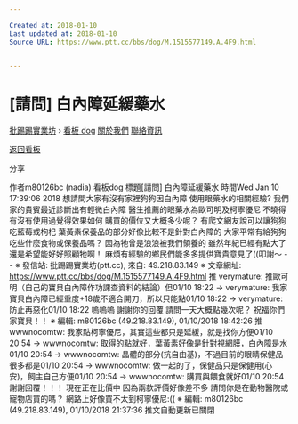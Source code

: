 ```yaml
---

Created at: 2018-01-10
Last updated at: 2018-01-10
Source URL: https://www.ptt.cc/bbs/dog/M.1515577149.A.4F9.html


---
```


# [請問] 白內障延緩藥水


[批踢踢實業坊](https://www.ptt.cc/) › [看板 dog](https://www.ptt.cc/bbs/dog/index.html) [關於我們](https://www.ptt.cc/about.html) [聯絡資訊](https://www.ptt.cc/contact.html)

[返回看板](https://www.ptt.cc/bbs/dog/index.html)

分享

作者m80126bc (nadia)
看板dog
標題\[請問\] 白內障延緩藥水
時間Wed Jan 10 17:39:06 2018
想請問大家有沒有家裡狗狗因白內障 使用眼藥水的相關經驗? 我們家的貴賓最近診斷出有輕微白內障 醫生推薦的眼藥水為歐可明及柯寧優尼 不曉得有沒有使用過覺得效果如何 購買的價位又大概多少呢？ 有爬文網友說可以讓狗狗吃藍莓或枸杞 葉黃素保養品的部分好像比較不是針對白內障的 大家平常有給狗狗吃些什麼食物或保養品嗎？ 因為牠曾是浪浪被我們領養的 雖然年紀已經有點大了 還是希望能好好照顧牠啊！ 麻煩有經驗的鄉民們能多多提供寶貴意見了((叩謝～ -- ※ 發信站: 批踢踢實業坊(ptt.cc), 來自: 49.218.83.149 ※ 文章網址: <https://www.ptt.cc/bbs/dog/M.1515577149.A.4F9.html>
推 verymature: 推歐可明（自己的寶貝白內障作功課查資料的結論）但01/10 18:22
→ verymature: 我家寶貝白內障已經重度+18歲不適合開刀，所以只能點01/10 18:22
→ verymature: 防止再惡化01/10 18:22
嗚嗚嗚 謝謝你的回覆 請問一天大概點幾次呢？ 祝福你們家寶貝！！ ※ 編輯: m80126bc (49.218.83.149), 01/10/2018 18:42:26
推 wwwnocomtw: 我家點柯寧優尼，其實這些都只是延緩，就是找你方便01/10 20:54
→ wwwnocomtw: 取得的點就好，葉黃素好像是針對視網膜，白內障是水01/10 20:54
→ wwwnocomtw: 晶體的部分(抗自由基)，不過目前的眼睛保健品很多都是01/10 20:54
→ wwwnocomtw: 做一起的了，保健品只是保健用(心安)，飼主自己方便01/10 20:54
→ wwwnocomtw: 購買與餵食就好01/10 20:54
謝謝回覆！！！ 現在正在比價中 因為兩款評價好像差不多 請問你是在動物醫院或寵物店買的嗎？ 網路上好像買不太到柯寧優尼:(( ※ 編輯: m80126bc (49.218.83.149), 01/10/2018 21:37:36
推文自動更新已關閉

